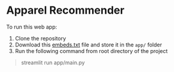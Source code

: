 # Apparel Recommender

To run this web app:

1. Clone the repository
2. Download this [embeds.txt](https://drive.google.com/file/d/1Kax4ApvKMBQORJwhs9meyJ9mZGWmermo/view?usp=sharing) file and store it in the `app/` folder 
3. Run the following command from root directory of the project

> streamlit run app/main.py
